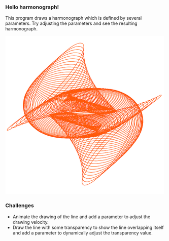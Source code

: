 ### Hello harmonograph!

This program draws a harmonograph which is defined by several parameters. Try adjusting the parameters and see the resulting harmonograph.

![](../images/hello.png)

### Challenges

- Animate the drawing of the line and add a parameter to adjust the drawing velocity.
- Draw the line with some transparency to show the line overlapping itself and add a parameter to dynamically adjust the transparency value.